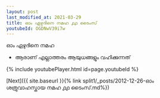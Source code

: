 ```yaml
---
layout: post
last_modified_at: 2021-03-29
title: ഓം ഏഴുദിനെ നമഹ ൧൧ ടൈംസ്
youtubeId: OGDNwV39i7w
---
```

 
 
 ഓം ഏഴുദിനെ നമഹ 
 
 -  ആരാണ് എല്ലാത്തരം ആയുധങ്ങളും വഹിക്കുന്നത് 
 
  
 
  
 
 
 
 
 
 


{% include youtubePlayer.html id=page.youtubeId %}
 
[Next]({{ site.baseurl }}{% link  split1/_posts/2012-12-26-ഓം ശത്രുവാഹസ്തായ നമഹ ൧൧ ടൈംസ്.md%})
 
